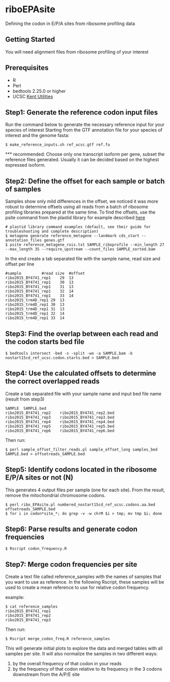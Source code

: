 # riboEPAsite
Defining the codon in E/P/A sites from ribosome profiling data

## Getting Started

You will need alignment files from ribosome profiling of your interest

## Prerequisites

* R
* Perl
* bedtools 2.25.0 or higher
* UCSC [Kent Utilities](http://hgdownload.soe.ucsc.edu/admin/exe/)

## Step1: Generate the reference codon input files

Run the command below to generate the necessary reference input for your species of interest
Starting from the GTF annotation file for your species of interest and the genome fasta:

```
$ make_reference_inputs.sh ref_ucsc.gtf ref.fa
```
*** recommended: Choose only one transcript isoform per gene, subset the reference files generated. Usually it can be decided based on the highest expressed isoform.

## Step2: Define the offset for each sample or batch of samples

Samples show only mild differences in the offset, we noticed it was more robust to determine offsets using all reads from a batch of ribosome profiling libraries prepared at the same time. To find the offsets, use the psite command from the plastid library for example described [here](https://plastid.readthedocs.io/en/latest/examples/p_site.html)

```
# plastid library command examples (default, see their guide for troubleshooting and complete description)
$ metagene generate reference_metagene --landmark cds_start --annotation_files genes.gtf
$ psite reference_metagene_rois.txt SAMPLE_riboprofile --min_length 27 --max_length 35 --require_upstream --count_files SAMPLE_sorted.bam
```

In the end create a tab separated file with the sample name, read size and offset per line

```
#sample		    #read size 	#offset
ribo2015_BY4741_rep1	29	13
ribo2015_BY4741_rep1	30	13
ribo2015_BY4741_rep1	31	13
ribo2015_BY4741_rep1	32	14
ribo2015_BY4741_rep1	33	14
ribo2015_trm4D_rep1	29	13
ribo2015_trm4D_rep1	30	13
ribo2015_trm4D_rep1	31	13
ribo2015_trm4D_rep1	32	14
ribo2015_trm4D_rep1	33	14
```

## Step3: Find the overlap between each read and the codon starts bed file

```
$ bedtools intersect -bed -s -split -wo -a SAMPLE.bam -b nostart15cd_ref_ucsc.codon.starts.bed > SAMPLE.bed
```

## Step4: Use the calculated offsets to determine the correct overlapped reads

Create a tab separated file with your sample name and input bed file name (result from step3)
```
SAMPLE	SAMPLE.bed
ribo2015_BY4741_rep2	ribo2015_BY4741_rep2.bed
ribo2015_BY4741_rep3	ribo2015_BY4741_rep3.bed
ribo2015_BY4741_rep4	ribo2015_BY4741_rep4.bed
ribo2015_BY4741_rep5	ribo2015_BY4741_rep5.bed
ribo2015_BY4741_rep6	ribo2015_BY4741_rep6.bed
```

Then run:
```
$ perl sample_offset_filter_reads.pl sample_offset_long samples_bed SAMPLE.bed > offsetreads_SAMPLE.bed
```

## Step5:  Identify codons located in the ribosome E/P/A sites or not (N)

This generates 4 output files per sample (one for each site). From the result, remove the mitochondrial chromosome codons.
```
$ perl ribo_EPAsite.pl numbered_nostart15cd_ref_ucsc.codons.aa.bed offsetreads_SAMPLE.bed
$ for i in codon*site_*; do grep -v -w chrM $i > tmp; mv tmp $i; done
```
## Step6: Parse results and generate codon frequencies

```
$ Rscript codon_frequency.R
```

## Step7: Merge codon frequencies per site

Create a text file called reference_samples with the names of samples that you want to use as reference. In the following Rscript, these samples will be used to create a mean reference to use for relative codon frequency.

example:

```
$ cat reference_samples
ribo2015_BY4741_rep1
ribo2015_BY4741_rep2
ribo2015_BY4741_rep3
```

Then run:
```
$ Rscript merge_codon_freq.R reference_samples
```
This will generate initial plots to explore the data and merged tables with all samples per site.
It will also normalize the samples in two different ways:
1) by the overall frequency of that codon in your reads
2) by the frequency of that codon relative to its frequency in the 3 codons downstream from the A/P/E site

